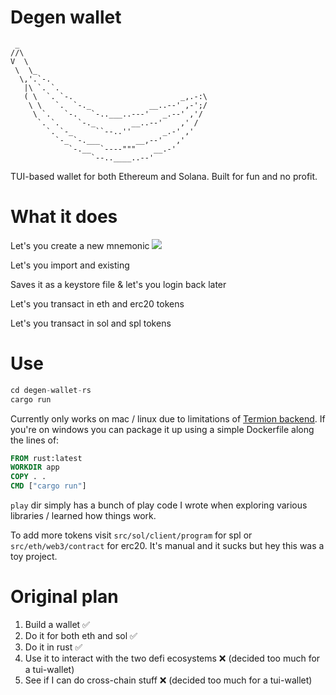 # Degen wallet

```
 _
//\
V  \
 \  \_
  \,'.`-.
   |\ `. `.
   ( \  `. `-.                        _,.-:\
    \ \   `.  `-._             __..--' ,-';/
     \ `.   `-.   `-..___..---'   _.--' ,'/
      `. `.    `-._        __..--'    ,' /
        `. `-_     ``--..''       _.-' ,'
          `-_ `-.___        __,--'   ,'
             `-.__  `----"""    __.-'
                  `--..____..--'
```

TUI-based wallet for both Ethereum and Solana. Built for fun and no profit.

# What it does

Let's you create a new mnemonic
![](https://media.giphy.com/media/7W47RXYCopdjtopVQS/giphy.gif)

Let's you import and existing

Saves it as a keystore file & let's you login back later

Let's you transact in eth and erc20 tokens

Let's you transact in sol and spl tokens

# Use
```asm
cd degen-wallet-rs
cargo run
```

Currently only works on mac / linux due to limitations of [Termion backend](https://crates.io/crates/termion). If you're on windows you can package it up using a simple Dockerfile along the lines of:
```Dockerfile
FROM rust:latest
WORKDIR app
COPY . .
CMD ["cargo run"]
```

`play` dir simply has a bunch of play code I wrote when exploring various libraries / learned how things work.

To add more tokens visit `src/sol/client/program` for spl or `src/eth/web3/contract` for erc20. It's manual and it sucks but hey this was a toy project.

# Original plan 
1. Build a wallet ✅
2. Do it for both eth and sol ✅
3. Do it in rust ✅
4. Use it to interact with the two defi ecosystems ❌ (decided too much for a tui-wallet)
5. See if I can do cross-chain stuff ❌ (decided too much for a tui-wallet)


